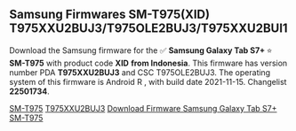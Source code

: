 <h2>Samsung Firmwares SM-T975(XID) T975XXU2BUJ3/T975OLE2BUJ3/T975XXU2BUI1</h2>
Download the Samsung firmware for the ✅ <strong>Samsung Galaxy Tab S7+ </strong> ⭐ <strong>SM-T975</strong> with product code <strong>XID</strong> <strong> from Indonesia</strong>. This firmware has version number PDA <strong>T975XXU2BUJ3</strong> and CSC T975OLE2BUJ3. The operating system of this firmware is Android R , with build date 2021-11-15. Changelist <strong>22501734</strong>.


[SM-T975](https://samfirm.shop/samsung/model/SM-T975)
[T975XXU2BUJ3](https://samfirm.shop/samsung/pda/T975XXU2BUJ3)
[Download Firmware Samsung Galaxy Tab S7+ SM-T975](https://samfirm.shop/samsung/firmware/474493)
